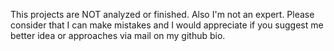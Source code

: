 This projects are NOT  analyzed or finished. 
Also I'm not an expert. Please consider that I can make mistakes and I would appreciate if you suggest me better idea or approaches via mail on my github bio.
